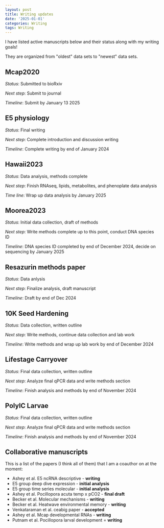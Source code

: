 ```yaml
---
layout: post
title: Writing updates
date: '2025-01-01'
categories: Writing
tags: Writing
---
```


I have listed active manuscripts below and their status along with my writing goals!  

They are organized from "oldest" data sets to "newest" data sets.  

## Mcap2020   

*Status*: Submitted to bioRxiv

*Next step*: Submit to journal

*Timeline*: Submit by January 13 2025

## E5 physiology 

*Status*: Final writing 

*Next step*: Complete introduction and discussion writing 

*Timeline*: Complete writing by end of January 2024

## Hawaii2023

*Status*: Data analysis, methods complete 

*Next step*: Finish RNAseq, lipids, metabolites, and phenoplate data analysis

*Time line*: Wrap up data analysis by January 2025

## Moorea2023

*Status*: Initial data collection, draft of methods

*Next step*: Write methods complete up to this point, conduct DNA species ID 

*Timeline*: DNA species ID completed by end of December 2024, decide on sequencing by January 2025

## Resazurin methods paper 

*Status*: Data anlysis  

*Next step*: Finalize analysis, draft manuscript   

*Timeline*: Draft by end of Dec 2024  

## 10K Seed Hardening 

*Status*: Data collection, written outline

*Next step*: Write methods, continue data collection and lab work

*Timeline*: Write methods and wrap up lab work by end of December 2024 

## Lifestage Carryover 

*Status*: Final data collection, written outline

*Next step*: Analyze final qPCR data and write methods section

*Timeline*: Finish analysis and methods by end of November 2024

## PolyIC Larvae   

*Status*: Final data collection, written outline

*Next step*: Analyze final qPCR data and write methods section

*Timeline*: Finish analysis and methods by end of November 2024

## Collaborative manuscripts 

This is a list of the papers (I think all of them) that I am a coauthor on at the moment:  

- Ashey et al. E5 ncRNA descriptive - **writing**
- E5 group deep dive expression - **initial analysis**
- E5 group time series molecular - **initial analysis**
- Ashey et al. Pocillopora acuta temp x pCO2 - **final draft**
- Becker et al. Molecular mechanisms - **writing**
- Becker et al. Heatwave environmental memory - **writing** 
- Venkataraman et al. ceabig paper - **accepted** 
- Ashey et al. Mcap developmental RNAs - **writing** 
- Putnam et al. Pocillopora larval development = **writing** 




